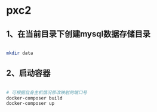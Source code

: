 # pxc2

## 1、在当前目录下创建mysql数据存储目录

``` bash

mkdir data

```

## 2、启动容器

``` bash

# 可根据自身主机情况修改映射的端口号
docker-composer build
docker-composer up

```
